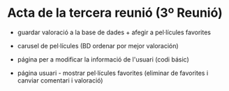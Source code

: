 # Acta de la tercera reunió (3º Reunió)

- guardar valoració a la base de dades + afegir a pel·lícules favorites

- carusel de pel·lícules (BD ordenar por mejor valoración)

- página per a modificar la informació de l'usuari (codi básic)

- página usuari - mostrar pel·lícules favorites (eliminar de favorites i canviar comentari i valoració)

